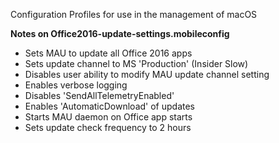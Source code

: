 Configuration Profiles for use in the management of macOS

**Notes on Office2016-update-settings.mobileconfig**

* Sets MAU to update all Office 2016 apps
* Sets update channel to MS 'Production' (Insider Slow)
* Disables user ability to modify MAU update channel setting
* Enables verbose logging
* Disables 'SendAllTelemetryEnabled'
* Enables 'AutomaticDownload' of updates
* Starts MAU daemon on Office app starts
* Sets update check frequency to 2 hours

